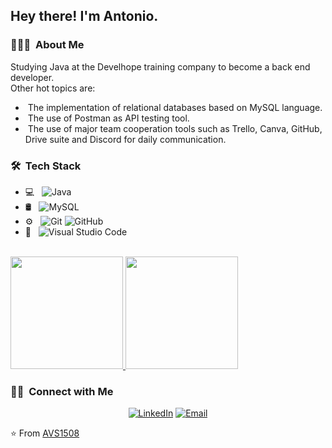<h2> Hey there! I'm Antonio.</h2>

<h3> 👨🏻‍💻 &nbsp;About Me </h3>

Studying Java at the Develhope training company to become a back end developer.  
Other hot topics are:
- &nbsp;The implementation of relational databases based on MySQL language.
- &nbsp;The use of Postman as API testing tool.
- &nbsp;The use of major team cooperation tools such as Trello, Canva, GitHub, Drive suite and Discord for daily communication.

<h3> 🛠 &nbsp;Tech Stack</h3>

- 💻 &nbsp;
  ![Java](https://img.shields.io/badge/-Java-333333?style=flat&logo=Java&logoColor=007396)
- 🛢 &nbsp;
  ![MySQL](https://img.shields.io/badge/-MySQL-333333?style=flat&logo=mysql)
- ⚙️ &nbsp;
  ![Git](https://img.shields.io/badge/-Git-333333?style=flat&logo=git)
  ![GitHub](https://img.shields.io/badge/-GitHub-333333?style=flat&logo=github)
- 🔧 &nbsp;
  ![Visual Studio Code](https://img.shields.io/badge/-Visual%20Studio%20Code-333333?style=flat&logo=visual-studio-code&logoColor=007ACC)

<br/>

<a href="https://github.com/buontonio">
  <img height="180em" src="https://github-readme-stats.vercel.app/api?username=buontonio&theme=buefy&show_icons=true" />
  <img height="180em" src="https://github-readme-stats.vercel.app/api/top-langs/?username=buontonio&theme=buefy&layout=compact" />
</a>

<br/>

<h3> 🤝🏻 &nbsp;Connect with Me </h3>

<p align="center">
<a href="https://www.linkedin.com/in/antonio-buonanno/"><img alt="LinkedIn" src="https://img.shields.io/badge/LinkedIn-Antonio%20Buonanno-blue?style=flat-square&logo=linkedin"></a>
<a href="mailto:antoniobuonanno0605@gmail.com"><img alt="Email" src="https://img.shields.io/badge/Email-antoniobuonanno0605@gmail.com-blue?style=flat-square&logo=gmail"></a>
</p>

⭐️ From [AVS1508](https://github.com/AVS1508)
